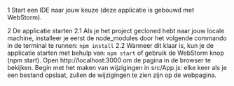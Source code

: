 1 Start een IDE naar jouw keuze (deze applicatie is gebouwd met WebStorm).

   2 De applicatie starten
   2.1 Als je het project gecloned hebt naar jouw locale machine, installeer je eerst de node_modules door het volgende commando in de terminal te runnen:
        `npm install`
   2.2 Wanneer dit klaar is, kun je de applicatie starten met behulp van:
        `npm start`
        of gebruik de WebStorm knop (npm start). Open http://localhost:3000 om de pagina in de browser te bekijken. Begin met het maken van wijzigingen in src/App.js: elke keer als je een bestand opslaat, zullen de wijzigingen te zien zijn op de webpagina.
